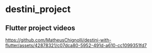 # destini_project

## Flutter project videos

https://github.com/MatheusChignolli/destini-with-flutter/assets/42878321/c07dca80-5952-491d-a610-cc1099351fd7
